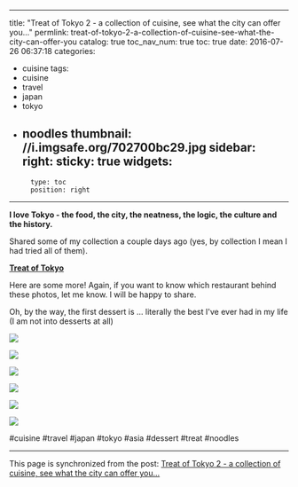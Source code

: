 
---
title: "Treat of Tokyo 2 - a collection of cuisine, see what the city can offer you..."
permlink: treat-of-tokyo-2-a-collection-of-cuisine-see-what-the-city-can-offer-you
catalog: true
toc_nav_num: true
toc: true
date: 2016-07-26 06:37:18
categories:
- cuisine
tags:
- cuisine
- travel
- japan
- tokyo
- noodles
thumbnail: //i.imgsafe.org/702700bc29.jpg
sidebar:
    right:
        sticky: true
widgets:
    -
        type: toc
        position: right
---


<p><strong>I love Tokyo - the food, the city, the neatness, the logic, the culture and the history. </strong></p>
<p>Shared some of my collection a couple days ago (yes, by collection I mean I had tried all of them). </p>
<p><a href="https://steemit.com/cuisine/@deanliu/treat-of-tokyo-a-collection-of-cuisine-from-a-trip-in-2015-winter"><strong>Treat of Tokyo</strong></a></p>
<p>Here are some more! Again, if you want to know which restaurant behind these photos, let me know. I will be happy to share. </p>
<p>Oh, by the way, the first dessert is ... literally the best I've ever had in my life (I am not into desserts at all)</p>
<p><img src="//i.imgsafe.org/702700bc29.jpg" /></p>
<p><img src="//i.imgsafe.org/7026fb57c7.jpg" /></p>
<p><img src="//i.imgsafe.org/70271c75ae.jpg" /></p>
<p><img src="//i.imgsafe.org/70270cbcd0.jpg" /></p>
<p><img src="//i.imgsafe.org/70274081e7.jpg" /></p>
<p><img src="//i.imgsafe.org/7027917535.jpg" /></p>
<p>#cuisine #travel #japan #tokyo #asia #dessert #treat #noodles</p>

- - -

This page is synchronized from the post: [Treat of Tokyo 2 - a collection of cuisine, see what the city can offer you...](https://steemit.com/@deanliu/treat-of-tokyo-2-a-collection-of-cuisine-see-what-the-city-can-offer-you)
